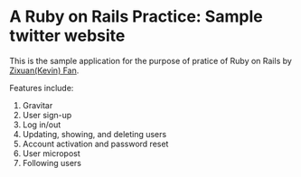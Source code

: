 # A Ruby on Rails Practice: Sample twitter website

This is the sample application for the purpose of pratice of Ruby on Rails
by [Zixuan(Kevin) Fan](http://www.kfaninc.com/).

Features include:

1. Gravitar
2. User sign-up 
3. Log in/out
4. Updating, showing, and deleting users
5. Account activation and password reset
6. User micropost
7. Following users
